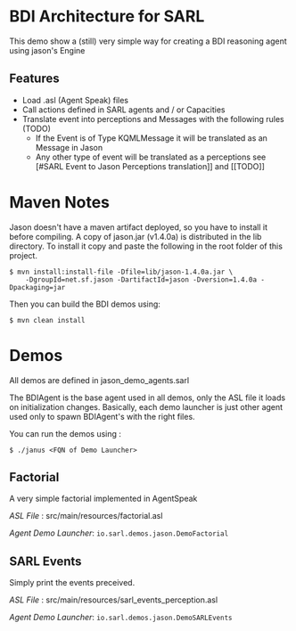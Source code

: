 # BDI Architecture for SARL

This demo show a (still) very simple way for creating a BDI reasoning agent using jason's Engine

## Features

* Load .asl (Agent Speak) files
* Call actions defined in SARL agents and / or Capacities
* Translate event into perceptions and Messages with the following rules (TODO) 
  * If the Event is of Type KQMLMessage it will be translated as an Message in Jason
  * Any other type of event will be translated as a perceptions see [#SARL Event to Jason Perceptions translation]] and [[TODO]]
 
# Maven Notes

Jason doesn't have a maven artifact deployed, so you have to install it before compiling.
A copy of jason.jar (v1.4.0a) is distributed in the lib directory. To install it copy and paste the following in the root folder
of this project.

	
	$ mvn install:install-file -Dfile=lib/jason-1.4.0a.jar \
	    -DgroupId=net.sf.jason -DartifactId=jason -Dversion=1.4.0a -Dpackaging=jar 
	 
 
Then you can build the BDI demos using:
   
    $ mvn clean install
    
    
# Demos

All demos are defined in jason_demo_agents.sarl

The BDIAgent is the base agent used in all demos, only the ASL file it loads on initialization changes.
Basically, each demo launcher is just other agent used only to spawn BDIAgent's with the right files.

You can run the demos using :


   	$ ./janus <FQN of Demo Launcher>
  
  
## Factorial
A very simple factorial implemented in AgentSpeak 

*ASL File* : src/main/resources/factorial.asl

*Agent Demo Launcher*: `io.sarl.demos.jason.DemoFactorial`

## SARL Events
Simply print the events preceived.

*ASL File* : src/main/resources/sarl_events_perception.asl

*Agent Demo Launcher*: `io.sarl.demos.jason.DemoSARLEvents`